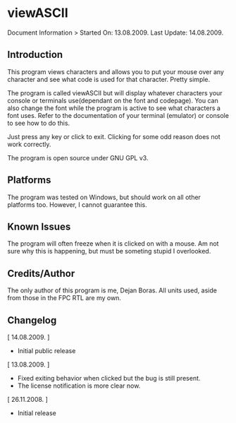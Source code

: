 # viewASCII

Document Information >
   Started On:    13.08.2009.
   Last Update:   14.08.2009.


## Introduction

   This program views characters and allows you to put your mouse over
any character and see what code is used for that character. Pretty simple.

The program is called viewASCII but will display whatever characters your
console or terminals use(dependant on the font and codepage). You can also
change the font while the program is active to see what characters a font
uses. Refer to the documentation of your terminal (emulator) or console
to see how to do this.

Just press any key or click to exit. Clicking for some odd reason does not
work correctly.

The program is open source under GNU GPL v3.

## Platforms

The program was tested on Windows, but should work on all other platforms too.
However, I cannot guarantee this.

## Known Issues

   The program will often freeze when it is clicked on with a mouse. Am not sure
why this is happening, but must be someting stupid I overlooked.

## Credits/Author

   The only author of this program is me, Dejan Boras. All units used, aside
from those in the FPC RTL are my own.

## Changelog

[ 14.08.2009. ]
   - Initial public release

[ 13.08.2009. ]
   - Fixed exiting behavior when clicked but the bug is still present.
   - The license notification is more clear now.

[ 26.11.2008. ]
   - Initial release
